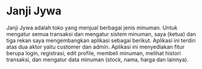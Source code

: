 # Janji Jywa
Janji Jywa adalah toko yang menjual berbagai jenis minuman. Untuk mengatur semua transaksi dan mengatur sistem minuman, saya (ketua) dan tiga rekan saya mengembangkan aplikasi sebagai berikut. Aplikasi ini terdiri atas dua aktor yaitu customer dan admin. Aplikasi ini menyediakan fitur berupa login, registrasi, edit profile, membeli minuman, melihat histori transaksi, dan mengatur data minuman (stock, nama, harga dan lainnya).
